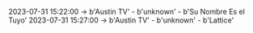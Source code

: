 2023-07-31 15:22:00 -> b'Austin TV' - b'unknown' - b'Su Nombre Es el Tuyo'
2023-07-31 15:27:00 -> b'Austin TV' - b'unknown' - b'Lattice'
